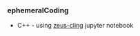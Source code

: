 ### ephemeralCoding

* C++ - using [zeus-cling](https://github.com/QuantStack/xeus-cling) jupyter notebook
